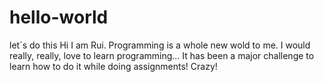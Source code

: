 # hello-world
let´s do this
Hi I am Rui. Programming is a whole new wold to me. I would really, really, love to learn programming...
It has been a major challenge to learn how to do it while doing assignments! Crazy!
